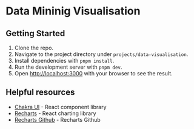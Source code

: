 # Data Mininig Visualisation

## Getting Started

1. Clone the repo.
2. Navigate to the project directory under `projects/data-visualisation`.
3. Install dependencies with `pnpm install`.
4. Run the development server with `pnpm dev`.
5. Open [http://localhost:3000](http://localhost:3000) with your browser to see the result.

## Helpful resources

- [Chakra UI](https://chakra-ui.com/docs/components) - React component library
- [Recharts](https://recharts.org/en-US/api) - React charting library
- [Recharts Github](https://github.com/recharts/recharts/tree/master/src/component) - Recharts Github